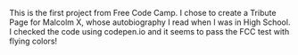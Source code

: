 This is the first project from Free Code Camp. I chose to create a Tribute Page for Malcolm X, whose autobiography I read when I was in High School. I checked the code using codepen.io and it seems to pass the FCC test with flying colors!
